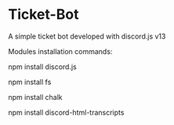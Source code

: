 # Ticket-Bot
A simple ticket bot developed with discord.js v13

Modules installation commands:

  npm install discord.js
  
  npm install fs
  
  npm install chalk
  
  npm install discord-html-transcripts
  
  
